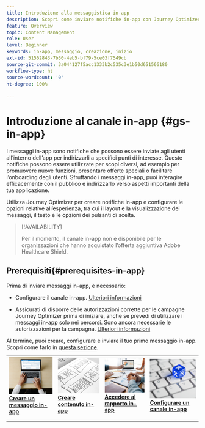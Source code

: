 ```yaml
---
title: Introduzione alla messaggistica in-app
description: Scopri come inviare notifiche in-app con Journey Optimizer
feature: Overview
topic: Content Management
role: User
level: Beginner
keywords: in-app, messaggio, creazione, inizio
exl-id: 51562843-7b50-4eb5-bf79-5ce03f7549cb
source-git-commit: 3a044127f5acc1333b2c535c3e1b50d651566180
workflow-type: ht
source-wordcount: '0'
ht-degree: 100%

---
```


# Introduzione al canale in-app {#gs-in-app}

I messaggi in-app sono notifiche che possono essere inviate agli utenti all’interno dell’app per indirizzarli a specifici punti di interesse. Queste notifiche possono essere utilizzate per scopi diversi, ad esempio per promuovere nuove funzioni, presentare offerte speciali o facilitare l’onboarding degli utenti. Sfruttando i messaggi in-app, puoi interagire efficacemente con il pubblico e indirizzarlo verso aspetti importanti della tua applicazione.

Utilizza Journey Optimizer per creare notifiche in-app e configurare le opzioni relative all’esperienza, tra cui il layout e la visualizzazione dei messaggi, il testo e le opzioni dei pulsanti di scelta.

>[!AVAILABILITY]
>
>Per il momento, il canale in-app non è disponibile per le organizzazioni che hanno acquistato l’offerta aggiuntiva Adobe Healthcare Shield.
>

## Prerequisiti{#prerequisites-in-app}

Prima di inviare messaggi in-app, è necessario:

* Configurare il canale in-app. [Ulteriori informazioni](inapp-configuration.md)

* Assicurati di disporre delle autorizzazioni corrette per le campagne Journey Optimizer prima di iniziare, anche se prevedi di utilizzare i messaggi in-app solo nei percorsi. Sono ancora necessarie le autorizzazioni per la campagna. [Ulteriori informazioni](../campaigns/get-started-with-campaigns.md#campaign-prerequisites)

Al termine, puoi creare, configurare e inviare il tuo primo messaggio in-app. Scopri come farlo in [questa sezione](create-in-app.md).

<table style="table-layout:fixed"><tr style="border: 0;">
<td>
<a href="create-in-app.md">
<img alt="Lead" src="../assets/do-not-localize/inapp-create.jpeg">
</a>
<div><a href="create-in-app.md"><strong>Creare un messaggio in-app</strong>
</div>
<p>
</td>
<td>
<a href="design-in-app.md">
<img alt="Non frequente" src="../assets/do-not-localize/inapp-design.jpg">
</a>
<div>
<a href="design-in-app.md"><strong>Creare contenuto in-app</strong></a>
</div>
<p></td>
<td>
<a href="../reports/campaign-global-report.md#inapp-global">
<img alt="Convalida" src="../assets/do-not-localize/inapp-report.jpg">
</a>
<div>
<a href="../reports/campaign-global-report.md#inapp-global"><strong>Accedere al rapporto in-app</strong></a>
</div>
<p>
</td>
<td>
<a href="inapp-configuration.md">
<img alt="Convalida" src="../assets/do-not-localize/inapp-config.jpg">
</a>
<div>
<a href="inapp-configuration.md"><strong>Configurare un canale in-app</strong></a>
</div>
<p>
</td>
</tr></table>
